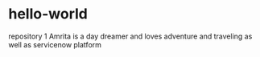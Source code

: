# hello-world
repository 1
Amrita is a day dreamer and loves adventure and traveling
as well as servicenow platform
